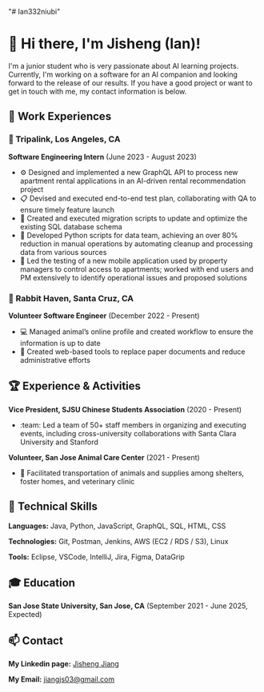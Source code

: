 "# Ian332niubi" 
# :wave: Hi there, I'm Jisheng (Ian)!

I'm a junior student who is very passionate about AI learning projects. Currently, I'm working on a software for an AI companion and looking forward to the release of our results. If you have a good project or want to get in touch with me, my contact information is below.

## :briefcase: Work Experiences

### :office: Tripalink, Los Angeles, CA
**Software Engineering Intern** (June 2023 - August 2023)
- :gear: Designed and implemented a new GraphQL API to process new apartment rental applications in an AI-driven rental recommendation project
- :clipboard: Devised and executed end-to-end test plan, collaborating with QA to ensure timely feature launch
- :floppy_disk: Created and executed migration scripts to update and optimize the existing SQL database schema
- :snake: Developed Python scripts for data team, achieving an over 80% reduction in manual operations by automating cleanup and processing data from various sources
- :iphone: Led the testing of a new mobile application used by property managers to control access to apartments; worked with end users and PM extensively to identify operational issues and proposed solutions

### :rabbit: Rabbit Haven, Santa Cruz, CA
**Volunteer Software Engineer** (December 2022 - Present)
- :computer: Managed animal’s online profile and created workflow to ensure the information is up to date
- :memo: Created web-based tools to replace paper documents and reduce administrative efforts

## :trophy: Experience & Activities

**Vice President, SJSU Chinese Students Association** (2020 - Present)
- :team: Led a team of 50+ staff members in organizing and executing events, including cross-university collaborations with Santa Clara University and Stanford

**Volunteer, San Jose Animal Care Center** (2021 - Present)
- :truck: Facilitated transportation of animals and supplies among shelters, foster homes, and veterinary clinic

## :wrench: Technical Skills

**Languages:** Java, Python, JavaScript, GraphQL, SQL, HTML, CSS

**Technologies:** Git, Postman, Jenkins, AWS (EC2 / RDS / S3), Linux

**Tools:** Eclipse, VSCode, IntelliJ, Jira, Figma, DataGrip

## :mortar_board: Education

**San Jose State University, San Jose, CA** (September 2021 - June 2025, Expected)

## :mailbox: Contact

**My Linkedin page:** [Jisheng Jiang](https://www.linkedin.com/in/jisheng-jiang-721974252/)

**My Email:** jiangjs03@gmail.com
